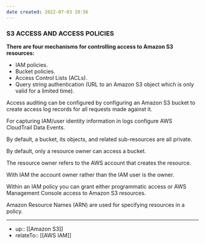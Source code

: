 ```yaml
---
date created: 2022-07-03 10:56
---
```


### **S3 ACCESS AND ACCESS POLICIES**

**There are four mechanisms for controlling access to Amazon S3 resources:**

- IAM policies.
- Bucket policies.
- Access Control Lists (ACLs).
- Query string authentication (URL to an Amazon S3 object which is only valid for a limited time).

Access auditing can be configured by configuring an Amazon S3 bucket to create access log records for all requests made against it.

For capturing IAM/user identity information in logs configure AWS CloudTrail Data Events.

By default, a bucket, its objects, and related sub-resources are all private.

By default, only a resource owner can access a bucket.

The resource owner refers to the AWS account that creates the resource.

With IAM the account owner rather than the IAM user is the owner.

Within an IAM policy you can grant either programmatic access or AWS Management Console access to Amazon S3 resources.

Amazon Resource Names (ARN) are used for specifying resources in a policy.

---

- up:: [[Amazon S3]]
- relateTo:: [[AWS IAM]]
